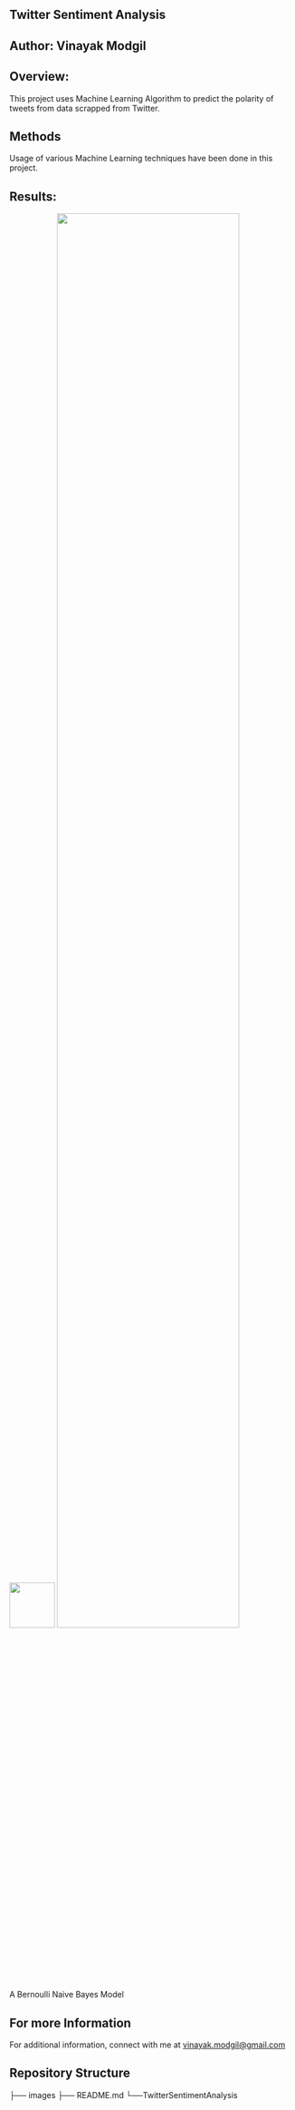 ## Twitter Sentiment Analysis

## Author: Vinayak Modgil

## Overview:
This project uses Machine Learning Algorithm to predict the polarity of tweets from data scrapped from Twitter.

##  Methods 
Usage of various Machine Learning techniques have been done in this project.

## Results:

<img src="photos/download.png" width=80$>
<img src="photos/download(2).png" width=80%>

A Bernoulli Naive Bayes Model

## For more Information

For additional information, connect with me at vinayak.modgil@gmail.com

## Repository Structure
├── images
├── README.md
└──TwitterSentimentAnalysis